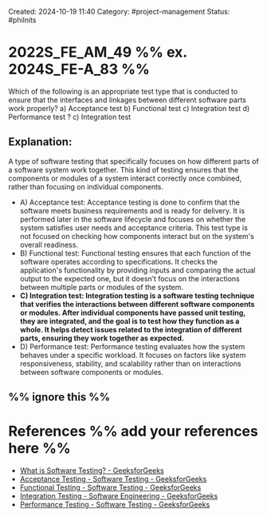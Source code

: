 Created: 2024-10-19 11:40
Category: #project-management 
Status: #philnits



# 2022S_FE_AM_49 %% ex. 2024S_FE-A_83 %%

Which of the following is an appropriate test type that is conducted to ensure that the interfaces and linkages between different software parts work properly?
a) Acceptance test
b) Functional test
c) Integration test
d) Performance test
? 
c) Integration test
## **Explanation:**

A type of software testing that specifically focuses on how different parts of a software system work together. This kind of testing ensures that the components or modules of a system interact correctly once combined, rather than focusing on individual components.

- A) Acceptance test: Acceptance testing is done to confirm that the software meets business requirements and is ready for delivery. It is performed later in the software lifecycle and focuses on whether the system satisfies user needs and acceptance criteria. This test type is not focused on checking how components interact but on the system's overall readiness.
- B) Functional test: Functional testing ensures that each function of the software operates according to specifications. It checks the application's functionality by providing inputs and comparing the actual output to the expected one, but it doesn’t focus on the interactions between multiple parts or modules of the system.
- **C) Integration test: Integration testing is a software testing technique that verifies the interactions between different software components or modules. After individual components have passed unit testing, they are integrated, and the goal is to test how they function as a whole. It helps detect issues related to the integration of different parts, ensuring they work together as expected.**
- D) Performance test: Performance testing evaluates how the system behaves under a specific workload. It focuses on factors like system responsiveness, stability, and scalability rather than on interactions between software components or modules.


%% ignore this %%
---
# References %% add your references here %%
- [What is Software Testing? - GeeksforGeeks](https://www.geeksforgeeks.org/software-testing-basics/)
- [Acceptance Testing - Software Testing - GeeksforGeeks](https://www.geeksforgeeks.org/acceptance-testing-software-testing/)
- [Functional Testing - Software Testing - GeeksforGeeks](https://www.geeksforgeeks.org/software-testing-functional-testing/)
- [Integration Testing - Software Engineering - GeeksforGeeks](https://www.geeksforgeeks.org/software-engineering-integration-testing/)
- [Performance Testing - Software Testing - GeeksforGeeks](https://www.geeksforgeeks.org/performance-testing-software-testing/)